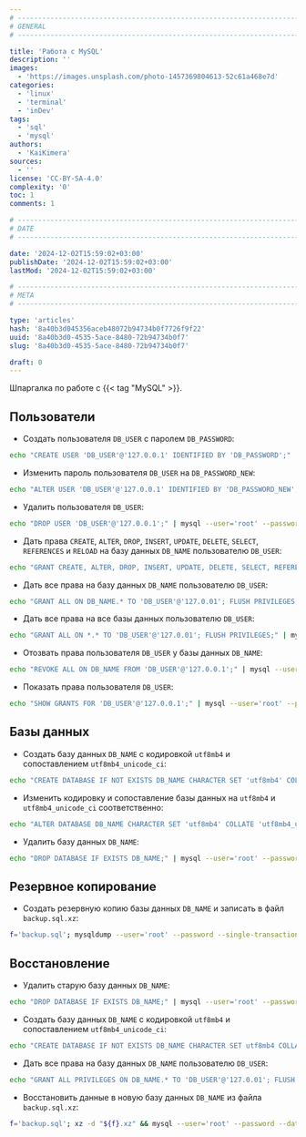 ```yaml
---
# -------------------------------------------------------------------------------------------------------------------- #
# GENERAL
# -------------------------------------------------------------------------------------------------------------------- #

title: 'Работа с MySQL'
description: ''
images:
  - 'https://images.unsplash.com/photo-1457369804613-52c61a468e7d'
categories:
  - 'linux'
  - 'terminal'
  - 'inDev'
tags:
  - 'sql'
  - 'mysql'
authors:
  - 'KaiKimera'
sources:
  - ''
license: 'CC-BY-SA-4.0'
complexity: '0'
toc: 1
comments: 1

# -------------------------------------------------------------------------------------------------------------------- #
# DATE
# -------------------------------------------------------------------------------------------------------------------- #

date: '2024-12-02T15:59:02+03:00'
publishDate: '2024-12-02T15:59:02+03:00'
lastMod: '2024-12-02T15:59:02+03:00'

# -------------------------------------------------------------------------------------------------------------------- #
# META
# -------------------------------------------------------------------------------------------------------------------- #

type: 'articles'
hash: '8a40b3d045356aceb48072b94734b0f7726f9f22'
uuid: '8a40b3d0-4535-5ace-8480-72b94734b0f7'
slug: '8a40b3d0-4535-5ace-8480-72b94734b0f7'

draft: 0
---
```


Шпаргалка по работе с {{< tag "MySQL" >}}.

<!--more-->

## Пользователи

- Создать пользователя `DB_USER` с паролем `DB_PASSWORD`:

```bash
echo "CREATE USER 'DB_USER'@'127.0.0.1' IDENTIFIED BY 'DB_PASSWORD';" | mysql --user='root' --password
```

- Изменить пароль пользователя `DB_USER` на `DB_PASSWORD_NEW`:

```bash
echo "ALTER USER 'DB_USER'@'127.0.0.1' IDENTIFIED BY 'DB_PASSWORD_NEW';" | mysql --user='root' --password
```

- Удалить пользователя `DB_USER`:

```bash
echo "DROP USER 'DB_USER'@'127.0.0.1';" | mysql --user='root' --password
```

- Дать права `CREATE`, `ALTER`, `DROP`, `INSERT`, `UPDATE`, `DELETE`, `SELECT`, `REFERENCES` и `RELOAD` на базу данных `DB_NAME` пользователю `DB_USER`:

```bash
echo "GRANT CREATE, ALTER, DROP, INSERT, UPDATE, DELETE, SELECT, REFERENCES, RELOAD on DB_NAME.* TO 'DB_USER'@'127.0.0.1'; FLUSH PRIVILEGES;" | mysql --user='root' --password
```

- Дать все права на базу данных `DB_NAME` пользователю `DB_USER`:

```bash
echo "GRANT ALL ON DB_NAME.* TO 'DB_USER'@'127.0.01'; FLUSH PRIVILEGES;" | mysql --user='root' --password
```

- Дать все права на все базы данных пользователю `DB_USER`:

```bash
echo "GRANT ALL ON *.* TO 'DB_USER'@'127.0.01'; FLUSH PRIVILEGES;" | mysql --user='root' --password
```

- Отозвать права пользователя `DB_USER` у базы данных `DB_NAME`:

```bash
echo "REVOKE ALL ON DB_NAME FROM 'DB_USER'@'127.0.0.1';" | mysql --user='root' --password
```

- Показать права пользователя `DB_USER`:

```bash
echo "SHOW GRANTS FOR 'DB_USER'@'127.0.0.1';" | mysql --user='root' --password
```

## Базы данных

- Создать базу данных `DB_NAME` с кодировкой `utf8mb4` и сопоставлением `utf8mb4_unicode_ci`:

```bash
echo "CREATE DATABASE IF NOT EXISTS DB_NAME CHARACTER SET 'utf8mb4' COLLATE 'utf8mb4_unicode_ci';" | mysql --user='root' --password
```

- Изменить кодировку и сопоставление базы данных на `utf8mb4` и `utf8mb4_unicode_ci` соответственно:

```bash
echo "ALTER DATABASE DB_NAME CHARACTER SET 'utf8mb4' COLLATE 'utf8mb4_unicode_ci';" | mysql --user='root' --password
```

- Удалить базу данных `DB_NAME`:

```bash
echo "DROP DATABASE IF EXISTS DB_NAME;" | mysql --user='root' --password
```

## Резервное копирование

- Создать резервную копию базы данных `DB_NAME` и записать в файл `backup.sql.xz`:

```bash
f='backup.sql'; mysqldump --user='root' --password --single-transaction --databases 'DB_NAME' --result-file="${f}" && xz "${f}" && rm -f "${f}"
```

## Восстановление

- Удалить старую базу данных `DB_NAME`:

```bash
echo "DROP DATABASE IF EXISTS DB_NAME;" | mysql --user='root' --password
```

- Создать базу данных `DB_NAME` с кодировкой `utf8mb4` и сопоставлением `utf8mb4_unicode_ci`:

```bash
echo "CREATE DATABASE IF NOT EXISTS DB_NAME CHARACTER SET utf8mb4 COLLATE utf8mb4_unicode_ci;" | mysql --user='root' --password
```

- Дать все права на базу данных `DB_NAME` пользователю `DB_USER`:

```bash
echo "GRANT ALL PRIVILEGES ON DB_NAME.* TO 'DB_USER'@'127.0.01'; FLUSH PRIVILEGES;" | mysql --user='root' --password
```

- Восстановить данные в новую базу данных `DB_NAME` из файла `backup.sql.xz`:

```bash
f='backup.sql'; xz -d "${f}.xz" && mysql --user='root' --password --database='DB_NAME' < "${f}"
```

